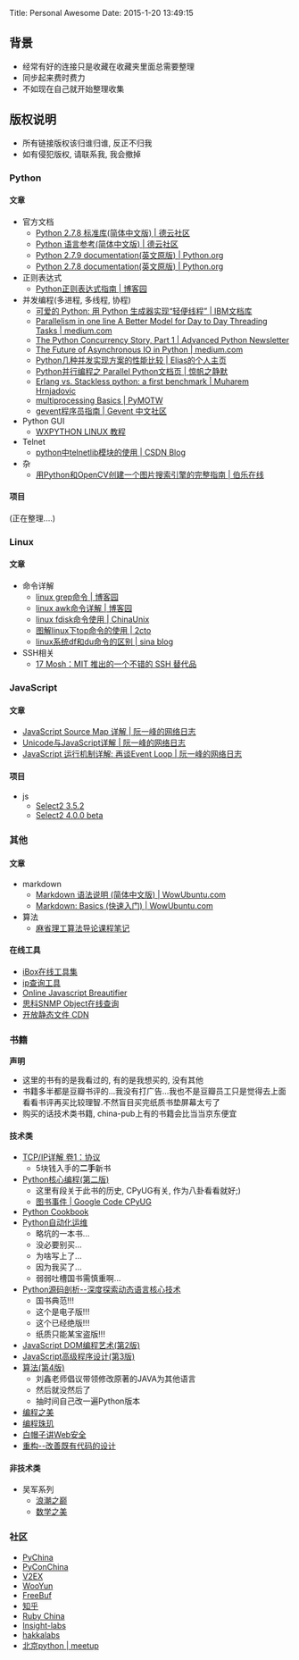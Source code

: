 Title: Personal Awesome
Date: 2015-1-20 13:49:15

## 背景
- 经常有好的连接只是收藏在收藏夹里面总需要整理
- 同步起来费时费力
- 不如现在自己就开始整理收集

## 版权说明
- 所有链接版权该归谁归谁, 反正不归我
- 如有侵犯版权, 请联系我, 我会撤掉

### Python

#### 文章
- 官方文档
    + [Python 2.7.8 标准库(简体中文版) | 德云社区](http://www.digitser.net/python/2.7.8/zh-CN/library/index.html)
    + [Python 语言参考(简体中文版) | 德云社区](http://www.digitser.net/python/2.7.8/zh-CN/reference/index.html#reference-index)
    + [Python 2.7.9 documentation(英文原版) | Python.org](https://docs.python.org/2/)
    + [Python 2.7.8 documentation(英文原版) | Python.org](https://docs.python.org/release/2.7.8/)
- 正则表达式
    + [Python正则表达式指南 | 博客园](http://www.cnblogs.com/huxi/archive/2010/07/04/1771073.html)
- 并发编程(多进程, 多线程, 协程)
    + [可爱的 Python: 用 Python 生成器实现“轻便线程” | IBM文档库](http://www.ibm.com/developerworks/cn/linux/sdk/python/charm-25/index.html)
    + [Parallelism in one line A Better Model for Day to Day Threading Tasks | medium.com](https://medium.com/@thechriskiehl/parallelism-in-one-line-40e9b2b36148)
    + [The Python Concurrency Story, Part 1 | Advanced Python Newsletter](http://migrateup.com/python-concurrency-story-pt1/)
    + [The Future of Asynchronous IO in Python | medium.com](https://medium.com/@paulcolomiets/the-future-of-asynchronous-io-in-python-ce200536d847)
    + [Python几种并发实现方案的性能比较 | Elias的个人主页](http://www.elias.cn/Python/PyConcurrency?from=Develop.PyConcurrency)
    + [Python并行编程之 Parallel Python文档页 | 惊帆之静默](http://gashero.yeax.com/?p=24)
    + [Erlang vs. Stackless python: a first benchmark | Muharem Hrnjadovic](http://muharem.wordpress.com/2007/07/31/erlang-vs-stackless-python-a-first-benchmark/)
    + [multiprocessing Basics | PyMOTW ](http://pymotw.com/2/multiprocessing/basics.html)
    + [gevent程序员指南 | Gevent 中文社区](http://xlambda.com/gevent-tutorial/)
- Python GUI
    + [WXPYTHON LINUX 教程](http://wxpython.cn/)
- Telnet
    + [python中telnetlib模块的使用 | CSDN Blog](http://blog.csdn.net/five3/article/details/8099997)
- 杂
    + [用Python和OpenCV创建一个图片搜索引擎的完整指南 | 伯乐在线](http://python.jobbole.com/80860/)

#### 项目
(正在整理....)

### Linux
#### 文章
- 命令详解
    + [linux grep命令 | 博客园](http://www.cnblogs.com/end/archive/2012/02/21/2360965.html)
    + [linux awk命令详解 | 博客园](http://www.cnblogs.com/ggjucheng/archive/2013/01/13/2858470.html)
    + [linux fdisk命令使用 | ChinaUnix](http://blog.chinaunix.net/uid-23929712-id-2650378.html)
    + [图解linux下top命令的使用 | 2cto](http://www.2cto.com/os/201209/157960.html)
    + [linux系统df和du命令的区别 | sina blog](http://blog.sina.com.cn/s/blog_45b28bfb010138od.html)
- SSH相关
    + [
17
Mosh：MIT 推出的一个不错的 SSH 替代品](http://top.jobbole.com/11310/)

### JavaScript
#### 文章
+ [JavaScript Source Map 详解 | 阮一峰的网络日志](http://www.ruanyifeng.com/blog/2013/01/javascript_source_map.html)
+ [Unicode与JavaScript详解 | 阮一峰的网络日志](http://www.ruanyifeng.com/blog/2014/12/unicode.html)
+ [JavaScript 运行机制详解: 再谈Event Loop | 阮一峰的网络日志](http://www.ruanyifeng.com/blog/2014/10/event-loop.html)

#### 项目
- js
   + [Select2 3.5.2](http://select2.github.io/select2/)
   + [Select2 4.0.0 beta](https://select2.github.io/)

### 其他
#### 文章
- markdown
    + [Markdown 语法说明 (简体中文版) | WowUbuntu.com](http://wowubuntu.com/markdown/)
    + [Markdown: Basics (快速入门) | WowUbuntu.com](http://wowubuntu.com/markdown/basic.html)
- 算法
    + [麻省理工算法导论课程笔记](http://ocw.mit.edu/courses/electrical-engineering-and-computer-science/6-006-introduction-to-algorithms-spring-2008/lecture-notes/)

#### 在线工具
- [iBox在线工具集](http://tool.lu/c/developer)
- [ip查询工具](http://ip.cn/)
- [Online Javascript Breautifier](http://jsbeautifier.org/)
- [思科SNMP Object在线查询](http://tools.cisco.com/Support/SNMP/do/BrowseOID.do?objectInput=1.3.6.1.4.1.9.2.1.56&translate=Translate&submitValue=SUBMIT&submitClicked=true)
- [开放静态文件 CDN](http://staticfile.org/)

### 书籍
**声明**
- 这里的书有的是我看过的, 有的是我想买的, 没有其他
- 书籍多半都是豆瓣书评的...我没有打广告...我也不是豆瓣员工只是觉得去上面看看书评再买比较理智.不然盲目买完纸质书垫屏幕太亏了
- 购买的话技术类书籍, china-pub上有的书籍会比当当京东便宜

#### 技术类
- [TCP/IP详解 卷1：协议](http://book.douban.com/subject/1088054/)
    + 5块钱入手的**二手**新书
- [Python核心编程(第二版)](http://book.douban.com/subject/3112503/)
    + 这里有段关于此书的历史, CPyUG有关, 作为八卦看看就好;)
    + [图书事件 | Google Code CPyUG](https://code.google.com/p/cpyug/wiki/CpyUg#图书事件)
- [Python Cookbook](http://book.douban.com/subject/4828875/)
- [Python自动化运维](http://book.douban.com/subject/26258735/)
    + 略坑的一本书...
    + 没必要别买...
    + 为啥写上了...
    + 因为我买了...
    + 弱弱吐槽国书需慎重啊...
- [Python源码剖析--深度探索动态语言核心技术](http://read.douban.com/ebook/1499455/)
    + 国书典范!!!
    + 这个是电子版!!!
    + 这个已经绝版!!!
    + 纸质只能某宝盗版!!!
- [JavaScript DOM编程艺术(第2版)](http://book.douban.com/subject/6038371/)
- [JavaScript高级程序设计(第3版)](http://book.douban.com/subject/10546125/)
- [算法(第4版)](http://book.douban.com/subject/19952400/)
    + 刘鑫老师倡议带领修改原著的JAVA为其他语言
    + 然后就没然后了
    + 抽时间自己改一遍Python版本
- [编程之美](http://book.douban.com/subject/3004255/)
- [编程珠玑](http://book.douban.com/subject/3227098/)
- [白帽子讲Web安全](http://book.douban.com/subject/10546925/)
- [重构--改善既有代码的设计](http://book.douban.com/subject/1229923/)

#### 非技术类
- 吴军系列
    + [浪潮之巅](http://book.douban.com/subject/6709783/)
    + [数学之美](http://book.douban.com/subject/10750155/)


### 社区
- [PyChina](http://pychina.org)
- [PyConChina](http://cn.pycon.org)
- [V2EX](http://www.v2ex.com/)
- [WooYun](http://wooyun.org)
- [FreeBuf](http://http://www.freebuf.com/)
- [知乎](http://www.zhihu.com/)
- [Ruby China](https://ruby-china.org/topics/node51)
- [Insight-labs](http://insight-labs.org/)
- [hakkalabs](https://www.hakkalabs.co/tags/python)
- [北京python | meetup](http://www.meetup.com/Beijing-Python/)


